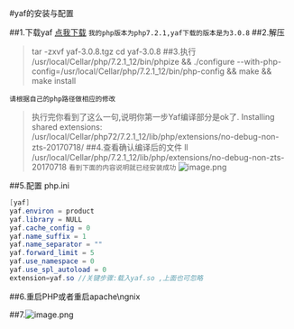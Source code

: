 #yaf的安装与配置

##1.下载yaf
[点我下载](http://pecl.php.net/package/yaf)
`我的php版本为php7.2.1,yaf下载的版本是为3.0.8`
##2.解压
>tar -zxvf yaf-3.0.8.tgz
cd yaf-3.0.8
##3.执行
>/usr/local/Cellar/php/7.2.1_12/bin/phpize  && ./configure --with-php-config=/usr/local/Cellar/php/7.2.1_12/bin/php-config && make && make install

`请根据自己的php路径做相应的修改`

>执行完你看到了这么一句,说明你第一步Yaf编译部分是ok了.
Installing shared extensions:     /usr/local/Cellar/php72/7.2.1_12/lib/php/extensions/no-debug-non-zts-20170718/
##4.查看确认编译后的文件
>ll /usr/local/Cellar/php/7.2.1_12/lib/php/extensions/no-debug-non-zts-20170718
`看到下面的内容说明就已经安装成功`
  ![image.png](https://upload-images.jianshu.io/upload_images/10306662-b0634e58fbd3a16c.png?imageMogr2/auto-orient/strip%7CimageView2/2/w/1240)

##5.配置 php.ini
```java
[yaf]
yaf.environ = product
yaf.library = NULL
yaf.cache_config = 0
yaf.name_suffix = 1
yaf.name_separator = ""
yaf.forward_limit = 5
yaf.use_namespace = 0
yaf.use_spl_autoload = 0
extension=yaf.so //关键步骤:载入yaf.so ,上面也可忽略
```
##6.重启PHP或者重启apache\ngnix

##7.![image.png](https://upload-images.jianshu.io/upload_images/10306662-f8d8e6c3979778a6.png?imageMogr2/auto-orient/strip%7CimageView2/2/w/1240)



